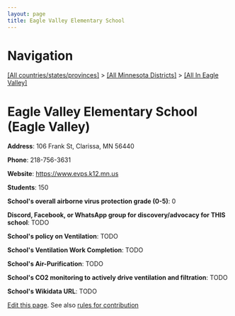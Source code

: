 ```yaml
---
layout: page
title: Eagle Valley Elementary School
---
```

# Navigation

[[All countries/states/provinces]](../../..) > [[All Minnesota Districts]](../..) > [[All In Eagle Valley]](..)

# Eagle Valley Elementary School (Eagle Valley)

**Address**: 106 Frank St, Clarissa, MN 56440

**Phone**: 218-756-3631

**Website**: <https://www.evps.k12.mn.us>

**Students**: 150

**School's overall airborne virus protection grade (0-5)**: 0

**Discord, Facebook, or WhatsApp group for discovery/advocacy for THIS school**: TODO

**School's policy on Ventilation**: TODO

**School's Ventilation Work Completion**: TODO

**School's Air-Purification**: TODO

**School's CO2 monitoring to actively drive ventilation and filtration**: TODO

**School's Wikidata URL**: TODO


[Edit this page](https://github.com/ventilate-schools/MN/edit/main/./Eagle_Valley/Eagle_Valley_Elementary_School.md). See also [rules for contribution](../../../contribution-rules/)